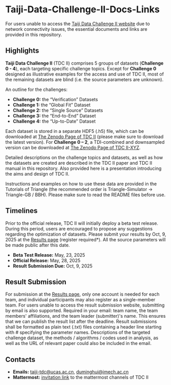 # Taiji-Data-Challenge-II-Docs-Links
For users unable to access the [Taiji Data Challenge II website](http://gr.imech.ac.cn/overview/) due to network connectivity issues, the essential documents and links are provided in this repository.

## Highlights 
**Taiji Data Challenge II** (TDC II) comprises 5 groups of datasets (**Challenge 0 - 4**), each targeting specific challenge topics. Except for **Challenge 0** designed as illustrative examples for the access and use of TDC II, most of the remaining datasets are blind (i.e. the source parameters are unknown).

An outline for the challenges:
- **Challenge 0:** the “Verification” Datasets
- **Challenge 1:** the “Global Fit” Dataset
- **Challenge 2:** the “Single Source” Datasets
- **Challenge 3:** the “End-to-End” Dataset
- **Challenge 4:** the “Up-to-Date” Dataset

Each dataset is stored in a separate HDF5 (.h5) file, which can be downloaded at [The Zenodo Page of TDC II](https://zenodo.org/records/15532090) (please make sure to download the latest version). For **Challenge 0 – 2**, a TDI-combined and downsampled version can be downloaded at [The Zenodo Page of TDC II-XYZ](https://zenodo.org/records/15469724).

Detailed descriptions on the challenge topics and datasets, as well as how the datasets are created are described in the TDC II paper and TDC II manual in this repository. 
Also provided here is a presentation introducing the aims and design of TDC II. 

Instructions and examples on how to use these data are provided in the Tutorials of Triangle (the recommended order is Triangle-Simulator -> Triangle-GB / BBH). 
Please make sure to read the README files before use. 

## Timelines
Prior to the official release, TDC II will initially deploy a beta test release. During this period, users are encouraged to propose any suggestions regarding the optimization of datasets. Please submit your results by Oct, 9, 2025 at the [Results page](http://gr.imech.ac.cn/results/) (register required*). All the source parameters will be made public after this date. 

- **Beta Test Release:** May, 23, 2025
- **Official Release:** May, 28, 2025
- **Result Submission Due:** Oct, 9, 2025

## Result Submission 
For submission at the [Results page](http://gr.imech.ac.cn/results/), only one account is needed for each team, and individual participants may also register as a single-member team. For users unable to access the result submission website, submitting by email is also supported. Required in your email: team name, the team members' affiliations, and the team leader (submitter)'s name. This ensures that we can publish the result list after the deadline. 
Result submissions shall be formatted as plain text (.txt) files containing a header line starting with # specifying the parameter names. Descriptions of the targeted challenge dataset, the methods / algorithms / codes used in analysis, as well as the URL of relevant paper could also be included in the email.

## Contacts 
- **Emails:** taiji-tdc@ucas.ac.cn, duminghui@imech.ac.cn
- **Mattermost:** [invitation link](https://mattermost.ictp-ap.org/signup_user_complete/?id=p9knpuob53da8euc7escejue9o&md=link&sbr=su
) to the mattermost channels of TDC II 


